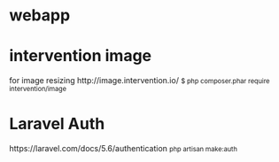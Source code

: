 # webapp
<h1>intervention image</h1> for image resizing http://image.intervention.io/ <small>$ php composer.phar require intervention/image</small><br>
<h1>Laravel Auth</h1>https://laravel.com/docs/5.6/authentication <small>php artisan make:auth</small>
